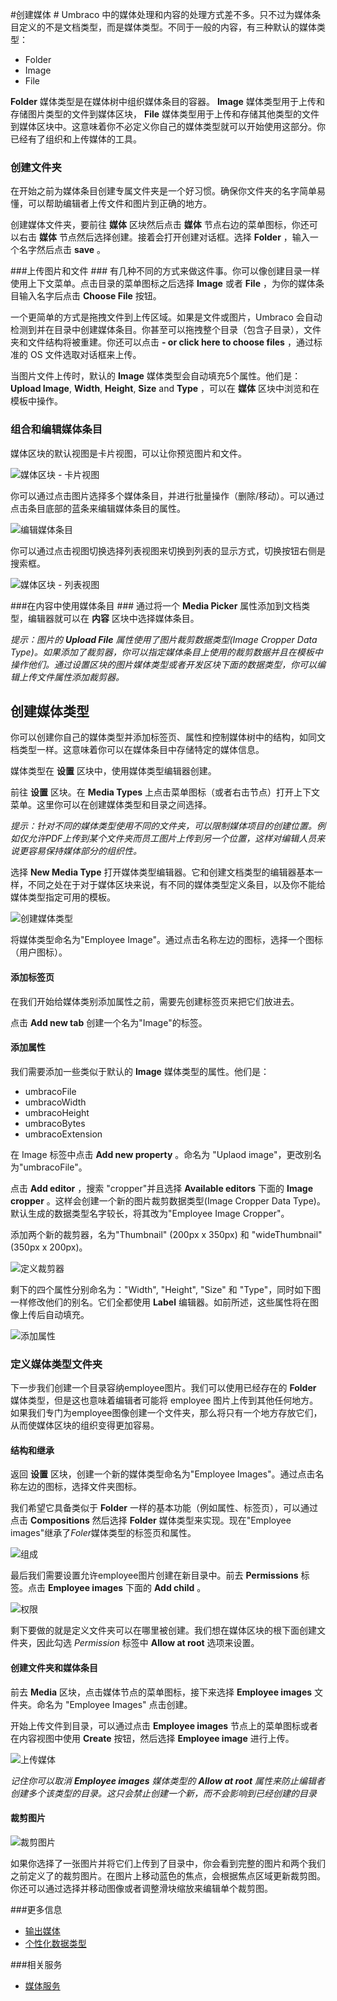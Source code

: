 
#创建媒体 #
Umbraco 中的媒体处理和内容的处理方式差不多。只不过为媒体条目定义的不是文档类型，而是媒体类型。不同于一般的内容，有三种默认的媒体类型：

- Folder
- Image
- File

__Folder__ 媒体类型是在媒体树中组织媒体条目的容器。 __Image__ 媒体类型用于上传和存储图片类型的文件到媒体区块， __File__ 媒体类型用于上传和存储其他类型的文件到媒体区块中。这意味着你不必定义你自己的媒体类型就可以开始使用这部分。你已经有了组织和上传媒体的工具。

### 创建文件夹 ###
在开始之前为媒体条目创建专属文件夹是一个好习惯。确保你文件夹的名字简单易懂，可以帮助编辑者上传文件和图片到正确的地方。

创建媒体文件夹，要前往 __媒体__ 区块然后点击 __媒体__ 节点右边的菜单图标，你还可以右击 __媒体__ 节点然后选择创建。接着会打开创建对话框。选择 __Folder__ ，输入一个名字然后点击 __save__ 。

###上传图片和文件 ###
有几种不同的方式来做这件事。你可以像创建目录一样使用上下文菜单。点击目录的菜单图标之后选择 __Image__ 或者 __File__ ，为你的媒体条目输入名字后点击 __Choose File__ 按钮。

一个更简单的方式是拖拽文件到上传区域。如果是文件或图片，Umbraco 会自动检测到并在目录中创建媒体条目。你甚至可以拖拽整个目录（包含子目录），文件夹和文件结构将被重建。你还可以点击 __- or click here to choose files__ ，通过标准的 OS 文件选取对话框来上传。

当图片文件上传时，默认的 __Image__ 媒体类型会自动填充5个属性。他们是： __Upload Image__, __Width__, __Height__, __Size__ and __Type__ ，可以在 __媒体__ 区块中浏览和在模板中操作。

### 组合和编辑媒体条目 ###
媒体区块的默认视图是卡片视图，可以让你预览图片和文件。

![媒体区块 - 卡片视图](images/Creating-Media-Cardview.jpg)

你可以通过点击图片选择多个媒体条目，并进行批量操作（删除/移动）。可以通过点击条目底部的蓝条来编辑媒体条目的属性。

![编辑媒体条目](images/Creating-Media-Edit.jpg?width=200px)

你可以通过点击视图切换选择列表视图来切换到列表的显示方式，切换按钮右侧是搜索框。

![媒体区块 - 列表视图](images/Creating-Media-Listview.jpg)

###在内容中使用媒体条目 ###
通过将一个 __Media Picker__ 属性添加到文档类型，编辑器就可以在 __内容__ 区块中选择媒体条目。

_提示：图片的 **Upload File** 属性使用了图片裁剪数据类型(Image Cropper Data Type)。如果添加了裁剪器，你可以指定媒体条目上使用的裁剪数据并且在模板中操作他们。通过设置区块的图片媒体类型或者开发区块下面的数据类型，你可以编辑上传文件属性添加裁剪器。_

## 创建媒体类型 ##
你可以创建你自己的媒体类型并添加标签页、属性和控制媒体树中的结构，如同文档类型一样。这意味着你可以在媒体条目中存储特定的媒体信息。

媒体类型在 __设置__ 区块中，使用媒体类型编辑器创建。

前往 __设置__ 区块。在 __Media Types__ 上点击菜单图标（或者右击节点）打开上下文菜单。这里你可以在创建媒体类型和目录之间选择。

_提示：针对不同的媒体类型使用不同的文件夹，可以限制媒体项目的创建位置。例如仅允许PDF上传到某个文件夹而员工图片上传到另一个位置，这样对编辑人员来说更容易保持媒体部分的组织性。_ 

选择 __New Media Type__ 打开媒体类型编辑器。它和创建文档类型的编辑器基本一样，不同之处在于对于媒体区块来说，有不同的媒体类型定义条目，以及你不能给媒体类型指定可用的模板。  

![创建媒体类型](images/Creating-Media-Create-740.jpg)

将媒体类型命名为"Employee Image"。通过点击名称左边的图标，选择一个图标（用户图标）。

#### 添加标签页 ####
在我们开始给媒体类别添加属性之前，需要先创建标签页来把它们放进去。

点击 __Add new tab__ 创建一个名为"Image"的标签。

#### 添加属性 ####
我们需要添加一些类似于默认的 __Image__ 媒体类型的属性。他们是：

- umbracoFile
- umbracoWidth
- umbracoHeight
- umbracoBytes
- umbracoExtension

在 Image 标签中点击 __Add new property__ 。命名为 "Uplaod image"，更改别名为"umbracoFile"。

点击 __Add editor__ ，搜索 "cropper"并且选择 __Available editors__ 下面的 __Image cropper__ 。这样会创建一个新的图片裁剪数据类型(Image Cropper Data Type)。默认生成的数据类型名字较长，将其改为"Employee Image Cropper"。

添加两个新的裁剪器，名为"Thumbnail" (200px x 350px) 和 "wideThumbnail" (350px x 200px)。

![定义裁剪器](images/Creating-Media-Crops-740.jpg)

剩下的四个属性分别命名为："Width", "Height", "Size" 和 "Type"，同时如下图一样修改他们的别名。它们全都使用 __Label__ 编辑器。如前所述，这些属性将在图像上传后自动填充。

![添加属性](images/Creating-Media-Properties-740.jpg)

### 定义媒体类型文件夹 ###
下一步我们创建一个目录容纳employee图片。我们可以使用已经存在的 __Folder__ 媒体类型，但是这也意味着编辑者可能将 employee 图片上传到其他任何地方。如果我们专门为employee图像创建一个文件夹，那么将只有一个地方存放它们，从而使媒体区块的组织变得更加容易。

#### 结构和继承 ####
返回 __设置__ 区块，创建一个新的媒体类型命名为"Employee Images"。通过点击名称左边的图标，选择文件夹图标。

我们希望它具备类似于 __Folder__ 一样的基本功能（例如属性、标签页），可以通过点击 __Compositions__ 然后选择 __Folder__ 媒体类型来实现。现在"Employee images"继承了*Foler*媒体类型的标签页和属性。

![组成](images/Creating-Media-Compositions.jpg)

最后我们需要设置允许employee图片创建在新目录中。前去 __Permissions__ 标签。点击 __Employee images__ 下面的  __Add child__ 。

![权限](images/Creating-Media-Permissions.jpg)

剩下要做的就是定义文件夹可以在哪里被创建。我们想在媒体区块的根下面创建文件夹，因此勾选 *Permission* 标签中 __Allow at root__ 选项来设置。

#### 创建文件夹和媒体条目 ####

前去 __Media__ 区块，点击媒体节点的菜单图标，接下来选择 __Employee images__ 文件夹。命名为 "Employee Images" 点击创建。

开始上传文件到目录，可以通过点击 __Employee images__ 节点上的菜单图标或者在内容视图中使用 __Create__ 按钮，然后选择 __Employee image__ 进行上传。

![上传媒体](images/Creating-Media-Upload-740.jpg)

*记住你可以取消 __Employee images__ 媒体类型的 __Allow at root__ 属性来防止编辑者创建多个该类型的目录。这只会禁止创建一个新，而不会影响到已经创建的目录*

#### 裁剪图片 ####
![裁剪图片](images/Creating-Media-Cropping-740.jpg)

如果你选择了一张图片并将它们上传到了目录中，你会看到完整的图片和两个我们之前定义了的裁剪图片。在图片上移动蓝色的焦点，会根据焦点区域更新裁剪图。你还可以通过选择并移动图像或者调整滑块缩放来编辑单个裁剪图。

###更多信息
- [输出媒体](../../Design/Rendering-Media/)
- [个性化数据类型](../Data-Types/index.md)

###相关服务
- [媒体服务](../../../Reference/Management/Services/MediaService.md)